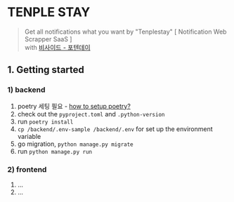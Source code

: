 # TENPLE STAY

> Get all notifications what you want by "Tenplestay" [ Notification Web Scrapper SaaS ] <br/>
> with [비사이드 - 포텐데이](https://bside.best/potenday)

## 1. Getting started

### 1) backend

1. poetry 세팅 필요 - [how to setup poetry?](https://velog.io/@qlgks1/python-poetry-%EC%84%A4%EC%B9%98%EB%B6%80%ED%84%B0-project-initializing-%ED%99%9C%EC%9A%A9%ED%95%98%EA%B8%B0)
2. check out the `pyproject.toml` and `.python-version`
3. run `poetry install`
4. `cp /backend/.env-sample /backend/.env` for set up the environment variable
5. go migration, `python manage.py migrate`
6. run `python manage.py run`

### 2) frontend

1. ...
2. ...
